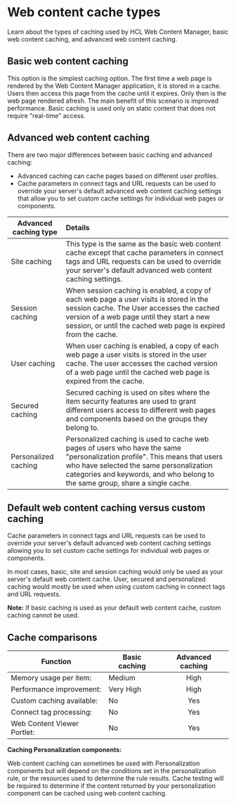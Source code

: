 # Web content cache types

Learn about the types of caching used by HCL Web Content Manager, basic web content caching, and advanced web content caching.

## Basic web content caching

This option is the simplest caching option. The first time a web page is rendered by the Web Content Manager application, it is stored in a cache. Users then access this page from the cache until it expires. Only then is the web page rendered afresh. The main benefit of this scenario is improved performance. Basic caching is used only on static content that does not require "real-time" access.

## Advanced web content caching

There are two major differences between basic caching and advanced caching:

-   Advanced caching can cache pages based on different user profiles.
-   Cache parameters in connect tags and URL requests can be used to override your server's default advanced web content caching settings that allow you to set custom cache settings for individual web pages or components.

|Advanced caching type|Details|
|---------------------|:------|
|Site caching|This type is the same as the basic web content cache except that cache parameters in connect tags and URL requests can be used to override your server's default advanced web content caching settings.|
|Session caching|When session caching is enabled, a copy of each web page a user visits is stored in the session cache. The User accesses the cached version of a web page until they start a new session, or until the cached web page is expired from the cache.|
|User caching|When user caching is enabled, a copy of each web page a user visits is stored in the user cache. The user accesses the cached version of a web page until the cached web page is expired from the cache.|
|Secured caching|Secured caching is used on sites where the item security features are used to grant different users access to different web pages and components based on the groups they belong to.|
|Personalized caching|Personalized caching is used to cache web pages of users who have the same "personalization profile". This means that users who have selected the same personalization categories and keywords, and who belong to the same group, share a single cache.|

## Default web content caching versus custom caching

Cache parameters in connect tags and URL requests can be used to override your server's default advanced web content caching settings allowing you to set custom cache settings for individual web pages or components.

In most cases, basic, site and session caching would only be used as your server's default web content cache. User, secured and personalized caching would mostly be used when using custom caching in connect tags and URL requests.

**Note:** If basic caching is used as your default web content cache, custom caching cannot be used.

## Cache comparisons

|Function|Basic caching|Advanced caching|
|--------|-------------|:--------------:|
|Memory usage per item:|Medium|High|
|Performance improvement:|Very High|High|
|Custom caching available:|No|Yes|
|Connect tag processing:|No|Yes|
|Web Content Viewer Portlet:|No|Yes|

**Caching Personalization components:**

Web content caching can sometimes be used with Personalization components but will depend on the conditions set in the personalization rule, or the resources used to determine the rule results. Cache testing will be required to determine if the content returned by your personalization component can be cached using web content caching.


